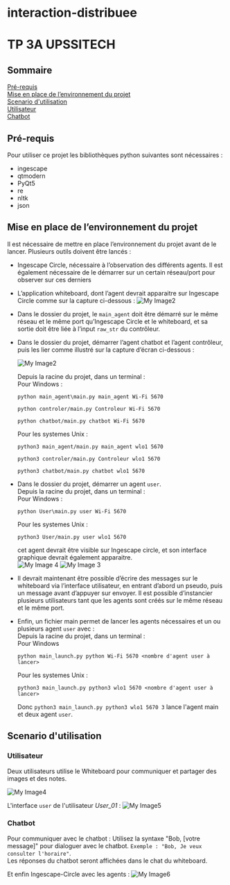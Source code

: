 # interaction-distribuee
# TP 3A UPSSITECH 

## Sommaire
[Pré-requis](#Pré-requis)<br />
[Mise en place de l’environnement du projet](#Miseenplacedel’environnementduprojet)<br />
[Scenario d'utilisation](#Scenariod'utilisation)<br />
[Utilisateur](###Utilisateur)<br />
[Chatbot](###Chatbot)<br />

## Pré-requis

Pour utiliser ce projet les bibliothèques python suivantes sont nécessaires :
- ingescape
- qtmodern
- PyQt5
- re
- nltk
- json

## Mise en place de l’environnement du projet

Il est nécessaire de mettre en place l’environnement du projet avant de le lancer. Plusieurs outils doivent être lancés :

- Ingescape Circle, nécessaire à l’observation des différents agents. Il est également nécessaire de le démarrer sur un certain réseau/port pour observer sur ces derniers

- L’application whiteboard, dont l’agent devrait apparaitre sur Ingescape Circle comme sur la capture ci-dessous : ![My Image2](images/whiteboard.png)

- Dans le dossier du projet, le `main_agent` doit être démarré sur le même réseau et le même port qu’Ingescape Circle et le whiteboard, et sa sortie doit être liée à l’input `raw_str` du contrôleur.


- Dans le dossier du projet, démarrer l’agent chatbot et l’agent contrôleur, puis les lier comme illustré sur la capture d’écran ci-dessous :

     ![My Image2](images/main_agentwhiteboard.png)<br />

    Depuis la racine du projet, dans un terminal :<br />
    Pour Windows :
    ```
    python main_agent\main.py main_agent Wi-Fi 5670
    ```
    ```
    python controler/main.py Controleur Wi-Fi 5670
    ```
    ```
    python chatbot/main.py chatbot Wi-Fi 5670
    ```
    Pour les systemes Unix :
    ```
    python3 main_agent/main.py main_agent wlo1 5670
    ```
    ```
    python3 controler/main.py Controleur wlo1 5670
    ```
    ```
    python3 chatbot/main.py chatbot wlo1 5670
    ```

- Dans le dossier du projet, démarrer un agent `user`. <br />
Depuis la racine du projet, dans un terminal :<br />
    Pour Windows :
    ```
    python User\main.py user Wi-Fi 5670
    ``` 
    Pour les systemes Unix :
    ```
    python3 User/main.py user wlo1 5670
    ```
    cet agent devrait être visible sur Ingescape circle, et son interface graphique devrait également apparaitre. <br />
    ![My Image 4](images/main_agentwhiteboard.png)
    ![My Image 3](images/User_interface.png)

- Il devrait maintenant être possible d’écrire des messages sur le whiteboard via l’interface utilisateur, en entrant d’abord un pseudo, puis un message avant d’appuyer sur envoyer. Il est possible d’instancier plusieurs utilisateurs tant que les agents sont créés sur le même réseau et le même port.

- Enfin, un fichier main permet de lancer les agents nécessaires et un ou plusieurs agent `user` avec : <br />
Depuis la racine du projet, dans un terminal :<br />
Pour Windows 
    ```
    python main_launch.py python Wi-Fi 5670 <nombre d'agent user à lancer>
    ```
    Pour les systemes Unix :
    ```
    python3 main_launch.py python3 wlo1 5670 <nombre d'agent user à lancer>
    ```

    Donc `python3 main_launch.py python3 wlo1 5670 3` lance l'agent main et deux agent `user`.

## Scenario d'utilisation
### Utilisateur
Deux utilisateurs utilise le Whiteboard pour communiquer et partager des images et des notes.

![My Image4](images/scenario_01.png)

L'interface `user` de l'utilisateur *User_01* :
![My Image5](images/scenario_01_User.png)

### Chatbot
Pour communiquer avec le chatbot : Utilisez la syntaxe "Bob, [votre message]" pour dialoguer avec le chatbot. `Exemple : "Bob, Je veux consulter l'horaire"`.  
Les réponses du chatbot seront affichées dans le chat du whiteboard.

Et enfin Ingescape-Circle avec les agents :
![My Image6](images/main_agentwhiteboard.png)

